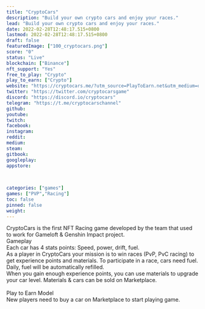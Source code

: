 ```yaml
---
title: "CryptoCars"
description: "Build your own crypto cars and enjoy your races."
lead: "Build your own crypto cars and enjoy your races."
date: 2022-02-28T12:48:17.515+0800
lastmod: 2022-02-28T12:48:17.515+0800
draft: false
featuredImage: ["100_cryptocars.png"]
score: "0"
status: "Live"
blockchain: ["Binance"]
nft_support: "Yes"
free_to_play: "Crypto"
play_to_earn: ["Crypto"]
website: "https://cryptocars.me/?utm_source=PlayToEarn.net&utm_medium=organic&utm_campaign=gamepage"
twitter: "https://twitter.com/cryptocarsgame"
discord: "https://discord.io/cryptocars"
telegram: "https://t.me/cryptocarschannel"
github: 
youtube: 
twitch: 
facebook: 
instagram: 
reddit: 
medium: 
steam: 
gitbook: 
googleplay: 
appstore: 

  
    
categories: ["games"]
games: ["PVP","Racing"]
toc: false
pinned: false
weight: 
---
```

CryptoCars is the first NFT Racing game developed by the team that used to work for Gameloft &amp; Genshin Impact project.<br> Gameplay<br> Each car has 4 stats points: Speed, power, drift, fuel.<br> As a player in CryptoCars your mission is to win races (PvP, PvC racing) to get experience points and materials. To participate in a race, cars need fuel. Daily, fuel will be automatically refilled.<br> When you gain enough experience points, you can use materials to upgrade your car level. Materials &amp; cars can be sold on Marketplace.<br> <br> Play to Earn Model<br> New players need to buy a car on Marketplace to start playing game.